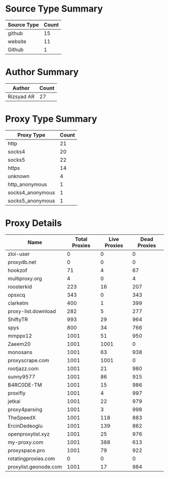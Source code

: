 # Source Type Summary

| Source Type | Count |
|-------------|-------|
| github | 15 |
| website | 11 |
| Github | 1 |


# Author Summary

| Author | Count |
|--------|-------|
| Rizsyad AR | 27 |


# Proxy Type Summary

| Proxy Type | Count |
|------------|-------|
| http | 21 |
| socks4 | 20 |
| socks5 | 22 |
| https | 14 |
| unknown | 4 |
| http_anonymous | 1 |
| socks4_anonymous | 1 |
| socks5_anonymous | 1 |


# Proxy Details

| Name | Total Proxies | Live Proxies | Dead Proxies |
|------|---------------|--------------|---------------|
| zloi-user | 0 | 0 | 0 |
| proxydb.net | 0 | 0 | 0 |
| hookzof | 71 | 4 | 67 |
| multiproxy.org | 4 | 0 | 4 |
| roosterkid | 223 | 16 | 207 |
| opsxcq | 343 | 0 | 343 |
| clarketm | 400 | 1 | 399 |
| proxy-list.download | 282 | 5 | 277 |
| ShiftyTR | 993 | 29 | 964 |
| spys | 800 | 34 | 766 |
| mmppx12 | 1001 | 51 | 950 |
| Zaeem20 | 1001 | 1001 | 0 |
| monosans | 1001 | 63 | 938 |
| proxyscrape.com | 1001 | 1001 | 0 |
| rootjazz.com | 1001 | 21 | 980 |
| sunny9577 | 1001 | 86 | 915 |
| B4RC0DE-TM | 1001 | 15 | 986 |
| proxifly | 1001 | 4 | 997 |
| jetkai | 1001 | 22 | 979 |
| proxy4parsing | 1001 | 3 | 998 |
| TheSpeedX | 1001 | 118 | 883 |
| ErcinDedeoglu | 1001 | 139 | 862 |
| openproxylist.xyz | 1001 | 25 | 976 |
| my-proxy.com | 1001 | 388 | 613 |
| proxyspace.pro | 1001 | 79 | 922 |
| rotatingproxies.com | 0 | 0 | 0 |
| proxylist.geonode.com | 1001 | 17 | 984 |
